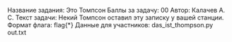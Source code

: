 Название задания: Это Томпсон
Баллы за задачу: 00
Автор: Калачев А. С.
Текст задачи:
Некий Томпсон оставил эту записку у вашей станции.
Формат флага: flag{*}
Данные для участников:
das_ist_thompson.py
out.txt